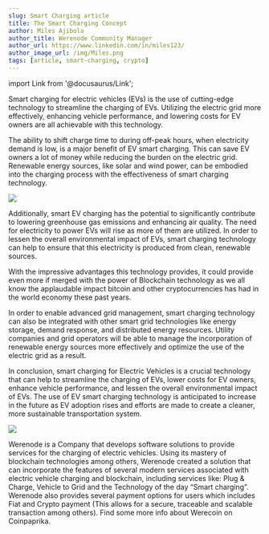 ```yaml
---
slug: Smart Charging article
title: The Smart Charging Concept
author: Miles Ajibola
author_title: Werenode Community Manager
author_url: https://www.linkedin.com/in/miles123/
author_image_url: /img/Miles.png
tags: [article, smart-charging, crypto]
---
```


import Link from '@docusaurus/Link';

Smart charging for electric vehicles (EVs) is the use of cutting-edge technology to streamline the charging of EVs. Utilizing the electric grid more effectively, enhancing vehicle performance, and lowering costs for EV owners are all achievable with this technology.

The ability to shift charge time to during off-peak hours, when electricity demand is low, is a major benefit of EV smart charging. This can save EV owners a lot of money while reducing the burden on the electric grid. Renewable energy sources, like solar and wind power, can be embodied into the charging process with the effectiveness of smart charging technology.

<img src="https://werenode.com/img/iso3D_ecosystem_charge.jpg" ></img>

Additionally, smart EV charging has the potential to significantly contribute to lowering greenhouse gas emissions and enhancing air quality. The need for electricity to power EVs will rise as more of them are utilized. In order to lessen the overall environmental impact of EVs, smart charging technology can help to ensure that this electricity is produced from clean, renewable sources.

With the impressive advantages this technology provides, it could provide even more if merged with the power of Blockchain technology as we all know the applaudable impact bitcoin and other cryptocurrencies has had in the world economy these past years.

In order to enable advanced grid management, smart charging technology can also be integrated with other smart grid technologies like energy storage, demand response, and distributed energy resources. Utility companies and grid operators will be able to manage the incorporation of renewable energy sources more effectively and optimize the use of the electric grid as a result.

In conclusion, smart charging for Electric Vehicles is a crucial technology that can help to streamline the charging of EVs, lower costs for EV owners, enhance vehicle performance, and lessen the overall environmental impact of EVs. The use of EV smart charging technology is anticipated to increase in the future as EV adoption rises and efforts are made to create a cleaner, more sustainable transportation system.

<img src="https://werenode.com/img/Werenode_concept.jpg" ></img>

Werenode is a Company that develops software solutions to provide services for the charging of electric vehicles. Using its mastery of blockchain technologies among others, Werenode created a solution that can incorporate the features of several modern services associated with electric vehicle charging and blockchain, including services like: Plug & Charge, Vehicle to Grid and the Technology of the day “Smart charging”. Werenode also provides several payment options for users which includes Fiat and Crypto payment (This allows for a secure, traceable and scalable transaction among others).
Find some more info about <Link to='https://coinpaprika.com/coin/bwrc-werecoin/'>Werecoin</Link> on <Link to='https://coinpaprika.com/coin/btc-bitcoin/'>Coinpaprika</Link>.
